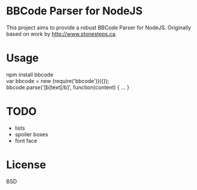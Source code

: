 BBCode Parser for NodeJS
=============

This project aims to provide a robust BBCode Parser for NodeJS. Originally based on work by http://www.stonesteps.ca.


Usage
=============


   npm install bbcode  
   var bbcode = new (require('bbcode'))({});  
   bbcode.parse('[b]text[/b]', function(content) { ... }  


TODO
==============

* lists
* spoiler boxes
* font face

License
==============

BSD

